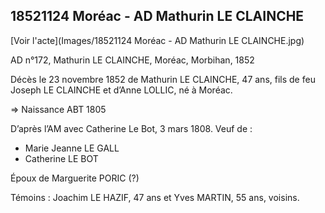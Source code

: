 ## 18521124 Moréac - AD Mathurin LE CLAINCHE

[Voir l'acte](Images/18521124 Moréac - AD Mathurin LE CLAINCHE.jpg)

AD n°172, Mathurin LE CLAINCHE, Moréac, Morbihan, 1852

Décès le 23 novembre 1852 de Mathurin LE CLAINCHE, 47 ans, fils de feu Joseph LE CLAINCHE et d’Anne LOLLIC, né à Moréac.

=> Naissance ABT 1805

D’après l’AM avec Catherine Le Bot, 3 mars 1808.
Veuf de :

* Marie Jeanne LE GALL
* Catherine LE BOT


Époux de Marguerite PORIC (?)

Témoins : Joachim LE HAZIF, 47 ans et Yves MARTIN, 55 ans, voisins.